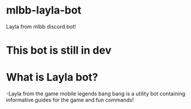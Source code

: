 # mlbb-layla-bot
Layla from mlbb discord bot!
# This bot is still in dev
# What is Layla bot?
-Layla from the game mobile legends bang bang is a utility bot containing informative guides for the game and fun commands!
# 